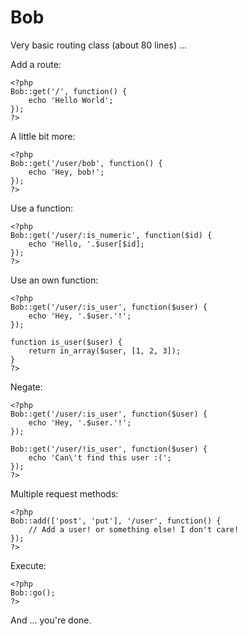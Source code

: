 Bob
===

Very basic routing class (about 80 lines) ...

Add a route:

	<?php
	Bob::get('/', function() {
		echo 'Hello World';
	});
	?>

A little bit more:

	<?php
	Bob::get('/user/bob', function() {
		echo 'Hey, bob!';
	});
	?>

Use a function:

	<?php
	Bob::get('/user/:is_numeric', function($id) {
		echo 'Hello, '.$user[$id];
	});
	?>

Use an own function:

	<?php
	Bob::get('/user/:is_user', function($user) {
		echo 'Hey, '.$user.'!';
	});

	function is_user($user) {
		return in_array($user, [1, 2, 3]);
	}
	?>

Negate:

	<?php
	Bob::get('/user/:is_user', function($user) {
		echo 'Hey, '.$user.'!';
	});

	Bob::get('/user/!is_user', function($user) {
		echo 'Can\'t find this user :(';
	});
	?>

Multiple request methods:

	<?php
	Bob::add(['post', 'put'], '/user', function() {
		// Add a user! or something else! I don't care!
	});
	?>

Execute:

	<?php
	Bob::go();
	?>

And ... you're done.